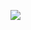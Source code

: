 
![]([https://raw.githubusercontent.com/ShadowsIndeedWhisper/Indigo/main/src/blob/images/indigoBannerA.png]) 
